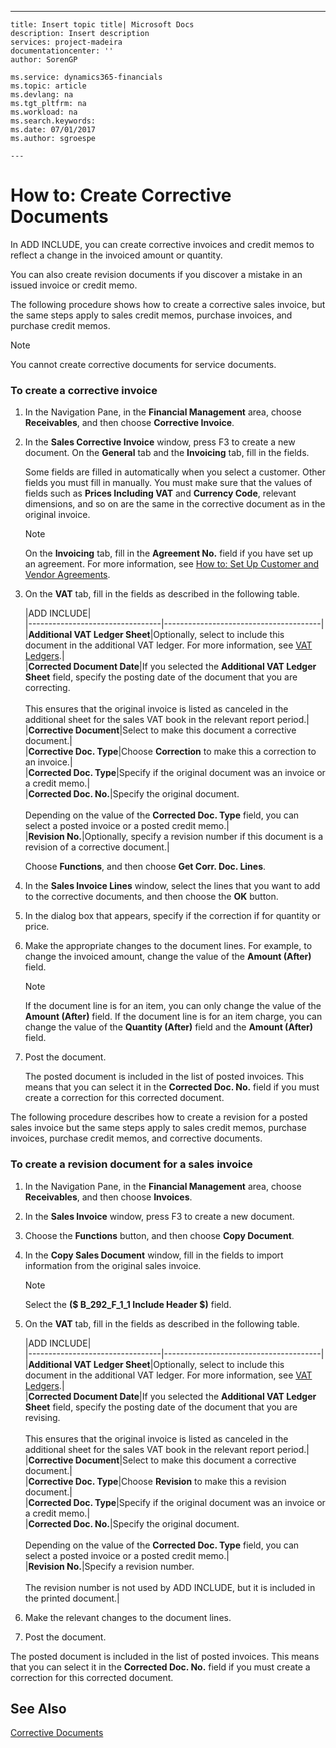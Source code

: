 ---
    title: Insert topic title| Microsoft Docs
    description: Insert description
    services: project-madeira
    documentationcenter: ''
    author: SorenGP

    ms.service: dynamics365-financials
    ms.topic: article
    ms.devlang: na
    ms.tgt_pltfrm: na
    ms.workload: na
    ms.search.keywords:
    ms.date: 07/01/2017
    ms.author: sgroespe

    ---
# How to: Create Corrective Documents
In ADD INCLUDE<!--[!INCLUDE[navnow](../../includes/navnow_md.md)]-->, you can create corrective invoices and credit memos to reflect a change in the invoiced amount or quantity.  
  
 You can also create revision documents if you discover a mistake in an issued invoice or credit memo.  
  
 The following procedure shows how to create a corrective sales invoice, but the same steps apply to sales credit memos, purchase invoices, and purchase credit memos.  
  
> [!NOTE]  
>  You cannot create corrective documents for service documents.  
  
### To create a corrective invoice  
  
1.  In the Navigation Pane, in the **Financial Management** area, choose **Receivables**, and then choose **Corrective Invoice**.  
  
2.  In the **Sales Corrective Invoice** window, press F3 to create a new document. On the **General** tab and the **Invoicing** tab, fill in the fields.  
  
     Some fields are filled in automatically when you select a customer. Other fields you must fill in manually. You must make sure that the values of fields such as **Prices Including VAT** and **Currency Code**, relevant dimensions, and so on are the same in the corrective document as in the original invoice.  
  
    > [!NOTE]  
    >  On the **Invoicing** tab, fill in the **Agreement No.** field if you have set up an agreement. For more information, see [How to: Set Up Customer and Vendor Agreements](../how-to-set-up-customer-and-vendor-agreements.md).  
  
3.  On the **VAT** tab, fill in the fields as described in the following table.  
  
    |ADD INCLUDE<!--[!INCLUDE[bp_tablefield](../../includes/bp_tabledescription_md.md)]-->|  
    |---------------------------------|---------------------------------------|  
    |**Additional VAT Ledger Sheet**|Optionally, select to include this document in the additional VAT ledger. For more information, see [VAT Ledgers](../vat-ledgers.md).|  
    |**Corrected Document Date**|If you selected the **Additional VAT Ledger Sheet** field, specify the posting date of the document that you are correcting.<br /><br /> This ensures that the original invoice is listed as canceled in the additional sheet for the sales VAT book in the relevant report period.|  
    |**Corrective Document**|Select to make this document a corrective document.|  
    |**Corrective Doc. Type**|Choose **Correction** to make this a correction to an invoice.|  
    |**Corrected Doc. Type**|Specify if the original document was an invoice or a credit memo.|  
    |**Corrected Doc. No.**|Specify the original document.<br /><br /> Depending on the value of the **Corrected Doc. Type** field, you can select a posted invoice or a posted credit memo.|  
    |**Revision No.**|Optionally, specify a revision number if this document is a revision of a corrective document.|  
  
     Choose **Functions**, and then choose **Get Corr. Doc. Lines**.  
  
4.  In the **Sales Invoice Lines** window, select the lines that you want to add to the corrective documents, and then choose the **OK** button.  
  
5.  In the dialog box that appears, specify if the correction if for quantity or price.  
  
6.  Make the appropriate changes to the document lines. For example, to change the invoiced amount, change the value of the **Amount \(After\)** field.  
  
    > [!NOTE]  
    >  If the document line is for an item, you can only change the value of the **Amount \(After\)** field. If the document line is for an item charge, you can change the value of the **Quantity \(After\)** field and the **Amount \(After\)** field.  
  
7.  Post the document.  
  
     The posted document is included in the list of posted invoices. This means that you can select it in the **Corrected Doc. No.** field if you must create a correction for this corrected document.  
  
 The following procedure describes how to create a revision for a posted sales invoice but the same steps apply to sales credit memos, purchase invoices, purchase credit memos, and corrective documents.  
  
### To create a revision document for a sales invoice  
  
1.  In the Navigation Pane, in the **Financial Management** area, choose **Receivables**, and then choose **Invoices**.  
  
2.  In the **Sales Invoice** window, press F3 to create a new document.  
  
3.  Choose the **Functions** button, and then choose **Copy Document**.  
  
4.  In the **Copy Sales Document** window, fill in the fields to import information from the original sales invoice.  
  
    > [!NOTE]  
    >  Select the **\($ B\_292\_F\_1\_1 Include Header $\)** field.  
  
5.  On the **VAT** tab, fill in the fields as described in the following table.  
  
    |ADD INCLUDE<!--[!INCLUDE[bp_tablefield](../../includes/bp_tabledescription_md.md)]-->|  
    |---------------------------------|---------------------------------------|  
    |**Additional VAT Ledger Sheet**|Optionally, select to include this document in the additional VAT ledger. For more information, see [VAT Ledgers](../vat-ledgers.md).|  
    |**Corrected Document Date**|If you selected the **Additional VAT Ledger Sheet** field, specify the posting date of the document that you are revising.<br /><br /> This ensures that the original invoice is listed as canceled in the additional sheet for the sales VAT book in the relevant report period.|  
    |**Corrective Document**|Select to make this document a corrective document.|  
    |**Corrective Doc. Type**|Choose **Revision** to make this a revision document.|  
    |**Corrected Doc. Type**|Specify if the original document was an invoice or a credit memo.|  
    |**Corrected Doc. No.**|Specify the original document.<br /><br /> Depending on the value of the **Corrected Doc. Type** field, you can select a posted invoice or a posted credit memo.|  
    |**Revision No.**|Specify a revision number.<br /><br /> The revision number is not used by ADD INCLUDE<!--[!INCLUDE[navnow](../../includes/navnow_md.md)]-->, but it is included in the printed document.|  
  
6.  Make the relevant changes to the document lines.  
  
7.  Post the document.  
  
 The posted document is included in the list of posted invoices. This means that you can select it in the **Corrected Doc. No.** field if you must create a correction for this corrected document.  
  
## See Also  
 [Corrective Documents](../corrective-documents.md)
